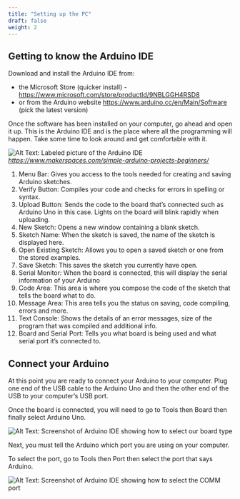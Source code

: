 ```yaml
---
title: "Setting up the PC"
draft: false
weight: 2
---
```


## Getting to know the Arduino IDE

Download and install the Arduino IDE from:

* the Microsoft Store (quicker install) - <https://www.microsoft.com/store/productId/9NBLGGH4RSD8>
* or from the Arduino website <https://www.arduino.cc/en/Main/Software> (pick the latest version)

Once the software has been installed on your computer, go ahead and open it up. This is the Arduino IDE and is the place where all the programming will happen. Take some time to look around and get comfortable with it.

![Alt Text: Labeled picture of the Arduino IDE](../img/ArduinoIDE-labeled.png)
*<https://www.makerspaces.com/simple-arduino-projects-beginners/>*

1. Menu Bar:  Gives you access to the tools needed for creating and saving Arduino sketches.
2. Verify Button: Compiles your code and checks for errors in spelling or syntax.
3. Upload Button: Sends the code to the board that’s connected such as Arduino Uno in this case.  Lights on the board will blink rapidly when uploading.
4. New Sketch: Opens a new window containing a blank sketch.
5. Sketch Name: When the sketch is saved, the name of the sketch is displayed here.
6. Open Existing Sketch: Allows you to open a saved sketch or one from the stored examples.
7. Save Sketch: This saves the sketch you currently have open.
8. Serial Monitor:  When the board is connected, this will display the serial information of your Arduino
9. Code Area: This area is where you compose the code of the sketch that tells the board what to do.
10. Message Area:  This area tells you the status on saving, code compiling, errors and more.  
11. Text Console: Shows the details of an error messages, size of the program that was compiled and additional info.
12. Board and Serial Port: Tells you what board is being used and what serial port it’s connected to.

## Connect your Arduino

At this point you are ready to connect your Arduino to your computer.  Plug one end of the USB cable to the Arduino Uno and then the other end of the USB to your computer’s USB port.

Once the board is connected, you will need to go to Tools then Board then finally select Arduino Uno.

![Alt Text: Screenshot of Arduino IDE showing how to select our board type](../img/board-select.png)

Next, you must tell the Arduino which port you are using on your computer.

To select the port, go to Tools then Port then select the port that says Arduino.

![Alt Text: Screenshot of Arduino IDE showing how to select the COMM port](../img/COMM-port.png)
